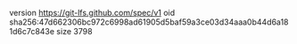 version https://git-lfs.github.com/spec/v1
oid sha256:47d662306bc972c6998ad61905d5baf59a3ce03d34aaa0b44d6a181d6c7c843e
size 3798
